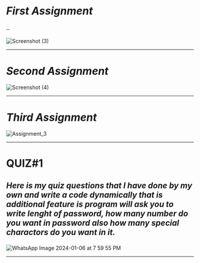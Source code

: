 <h1><i>First Assignment</i></h1>

<h4>..</h4>

![Screenshot (3)](https://github.com/DevByShahzaib/Bano-Qabil-2.0-Flutter/assets/108393358/8b04d44d-c510-4f77-ad7f-f2544acce432)

<hr>

<h1><i>Second Assignment</i></h1>

![Screenshot (4)](https://github.com/DevByShahzaib/Bano-Qabil-2.0-Flutter/assets/108393358/a03ee7d2-8d3c-47ac-a2ae-da6d734a5d43)

<hr>

<h1><i>Third Assignment</i></h1>

![Assignment_3](https://github.com/DevByShahzaib/Bano-Qabil-2.0-Flutter/assets/108393358/da9153ca-bd73-4f0e-a8cb-9081e4228937)

<hr>

<h1>QUIZ#1</h1>
<h2><p><i>Here is my quiz questions that I have done by my own and write a code dynamically that is additional feature is program will ask you to write lenght of password, how many number do you want in password also how many special charactors do you want in it.</i></p></h2>

![WhatsApp Image 2024-01-06 at 7 59 55 PM](https://github.com/DevByShahzaib/Bano-Qabil-2.0-Flutter/assets/108393358/6a7d6182-dc1f-477d-9e35-1a10e27a78e2)

<hr>

